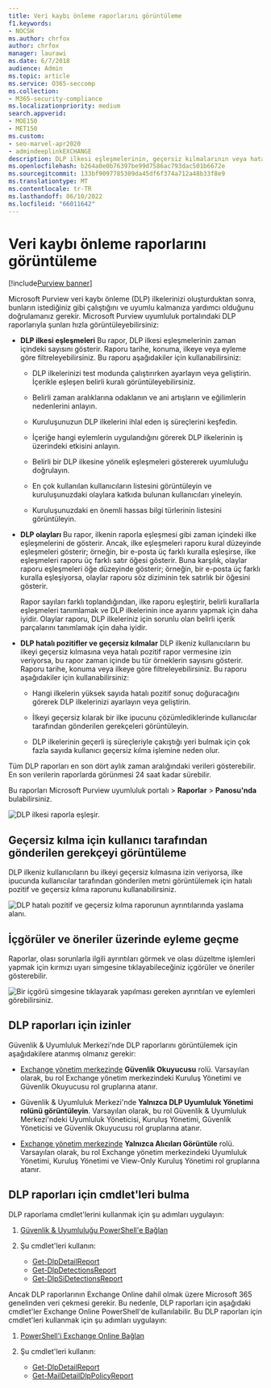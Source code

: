 ```yaml
---
title: Veri kaybı önleme raporlarını görüntüleme
f1.keywords:
- NOCSH
ms.author: chrfox
author: chrfox
manager: laurawi
ms.date: 6/7/2018
audience: Admin
ms.topic: article
ms.service: O365-seccomp
ms.collection:
- M365-security-compliance
ms.localizationpriority: medium
search.appverid:
- MOE150
- MET150
ms.custom:
- seo-marvel-apr2020
- admindeeplinkEXCHANGE
description: DLP ilkesi eşleşmelerinin, geçersiz kılmalarının veya hatalı pozitiflerin sayısını görüntülemek ve zaman içinde eğilimin artıp artmadığını görmek için Office 365'daki DLP raporlarını kullanın.
ms.openlocfilehash: b264a0e0b76397be99d7586ac793dac501b6672e
ms.sourcegitcommit: 133bf9097785309da45df6f374a712a48b33f8e9
ms.translationtype: MT
ms.contentlocale: tr-TR
ms.lasthandoff: 06/10/2022
ms.locfileid: "66011642"
---
```

# <a name="view-the-reports-for-data-loss-prevention"></a>Veri kaybı önleme raporlarını görüntüleme

[!include[Purview banner](../includes/purview-rebrand-banner.md)]

Microsoft Purview veri kaybı önleme (DLP) ilkelerinizi oluşturduktan sonra, bunların istediğiniz gibi çalıştığını ve uyumlu kalmanıza yardımcı olduğunu doğrulamanız gerekir. Microsoft Purview uyumluluk portalındaki DLP raporlarıyla şunları hızla görüntüleyebilirsiniz:

- **DLP ilkesi eşleşmeleri** Bu rapor, DLP ilkesi eşleşmelerinin zaman içindeki sayısını gösterir. Raporu tarihe, konuma, ilkeye veya eyleme göre filtreleyebilirsiniz. Bu raporu aşağıdakiler için kullanabilirsiniz:

  - DLP ilkelerinizi test modunda çalıştırırken ayarlayın veya geliştirin. İçerikle eşleşen belirli kuralı görüntüleyebilirsiniz.

  - Belirli zaman aralıklarına odaklanın ve ani artışların ve eğilimlerin nedenlerini anlayın.

  - Kuruluşunuzun DLP ilkelerini ihlal eden iş süreçlerini keşfedin.

  - İçeriğe hangi eylemlerin uygulandığını görerek DLP ilkelerinin iş üzerindeki etkisini anlayın.

  - Belirli bir DLP ilkesine yönelik eşleşmeleri göstererek uyumluluğu doğrulayın.

  - En çok kullanılan kullanıcıların listesini görüntüleyin ve kuruluşunuzdaki olaylara katkıda bulunan kullanıcıları yineleyin.

  - Kuruluşunuzdaki en önemli hassas bilgi türlerinin listesini görüntüleyin.

- **DLP olayları** Bu rapor, ilkenin raporla eşleşmesi gibi zaman içindeki ilke eşleşmelerini de gösterir. Ancak, ilke eşleşmeleri raporu kural düzeyinde eşleşmeleri gösterir; örneğin, bir e-posta üç farklı kuralla eşleşirse, ilke eşleşmeleri raporu üç farklı satır öğesi gösterir. Buna karşılık, olaylar raporu eşleşmeleri öğe düzeyinde gösterir; örneğin, bir e-posta üç farklı kuralla eşleşiyorsa, olaylar raporu söz diziminin tek satırlık bir öğesini gösterir.

  Rapor sayıları farklı toplandığından, ilke raporu eşleştirir, belirli kurallarla eşleşmeleri tanımlamak ve DLP ilkelerinin ince ayarını yapmak için daha iyidir. Olaylar raporu, DLP ilkeleriniz için sorunlu olan belirli içerik parçalarını tanımlamak için daha iyidir.

- **DLP hatalı pozitifler ve geçersiz kılmalar** DLP ilkeniz kullanıcıların bu ilkeyi geçersiz kılmasına veya hatalı pozitif rapor vermesine izin veriyorsa, bu rapor zaman içinde bu tür örneklerin sayısını gösterir. Raporu tarihe, konuma veya ilkeye göre filtreleyebilirsiniz. Bu raporu aşağıdakiler için kullanabilirsiniz:

  - Hangi ilkelerin yüksek sayıda hatalı pozitif sonuç doğuracağını görerek DLP ilkelerinizi ayarlayın veya geliştirin.

  - İlkeyi geçersiz kılarak bir ilke ipucunu çözümlediklerinde kullanıcılar tarafından gönderilen gerekçeleri görüntüleyin.

  - DLP ilkelerinin geçerli iş süreçleriyle çakıştığı yeri bulmak için çok fazla sayıda kullanıcı geçersiz kılma işlemine neden olur.

Tüm DLP raporları en son dört aylık zaman aralığındaki verileri gösterebilir. En son verilerin raporlarda görünmesi 24 saat kadar sürebilir.

Bu raporları Microsoft Purview uyumluluk portalı \> **Raporlar** \> **Panosu'nda** bulabilirsiniz.

![DLP ilkesi raporla eşleşir.](../media/117d20c9-d379-403f-ad68-1f5cd6c4e5cf.png)

## <a name="view-the-justification-submitted-by-a-user-for-an-override"></a>Geçersiz kılma için kullanıcı tarafından gönderilen gerekçeyi görüntüleme

DLP ilkeniz kullanıcıların bu ilkeyi geçersiz kılmasına izin veriyorsa, ilke ipucunda kullanıcılar tarafından gönderilen metni görüntülemek için hatalı pozitif ve geçersiz kılma raporunu kullanabilirsiniz.

![DLP hatalı pozitif ve geçersiz kılma raporunun ayrıntılarında yaslama alanı.](../media/e11e3126-026d-4e77-a16d-74a0686d1fa3.png)

## <a name="take-action-on-insights-and-recommendations"></a>İçgörüler ve öneriler üzerinde eyleme geçme

Raporlar, olası sorunlarla ilgili ayrıntıları görmek ve olası düzeltme işlemleri yapmak için kırmızı uyarı simgesine tıklayabileceğiniz içgörüler ve öneriler gösterebilir.

![Bir içgörü simgesine tıklayarak yapılması gereken ayrıntıları ve eylemleri görebilirsiniz.](../media/51782036-7299-4960-8175-75c2b1637159.png)

## <a name="permissions-for-dlp-reports"></a>DLP raporları için izinler

Güvenlik & Uyumluluk Merkezi'nde DLP raporlarını görüntülemek için aşağıdakilere atanmış olmanız gerekir:

- <a href="https://go.microsoft.com/fwlink/p/?linkid=2059104" target="_blank">Exchange yönetim merkezinde</a> **Güvenlik Okuyucusu** rolü. Varsayılan olarak, bu rol Exchange yönetim merkezindeki Kuruluş Yönetimi ve Güvenlik Okuyucusu rol gruplarına atanır.

- Güvenlik & Uyumluluk Merkezi'nde **Yalnızca DLP Uyumluluk Yönetimi rolünü görüntüleyin**. Varsayılan olarak, bu rol Güvenlik & Uyumluluk Merkezi'ndeki Uyumluluk Yöneticisi, Kuruluş Yönetimi, Güvenlik Yöneticisi ve Güvenlik Okuyucusu rol gruplarına atanır.

- <a href="https://go.microsoft.com/fwlink/p/?linkid=2059104" target="_blank">Exchange yönetim merkezinde</a> **Yalnızca Alıcıları Görüntüle** rolü. Varsayılan olarak, bu rol Exchange yönetim merkezindeki Uyumluluk Yönetimi, Kuruluş Yönetimi ve View-Only Kuruluş Yönetimi rol gruplarına atanır.

## <a name="find-the-cmdlets-for-the-dlp-reports"></a>DLP raporları için cmdlet'leri bulma

DLP raporlama cmdlet'lerini kullanmak için şu adımları uygulayın:

1. [Güvenlik & Uyumluluğu PowerShell'e Bağlan](/powershell/exchange/connect-to-scc-powershell)

2. Şu cmdlet'leri kullanın:

   - [Get-DlpDetailReport](/powershell/module/exchange/get-dlpdetailreport)
   - [Get-DlpDetectionsReport](/powershell/module/exchange/get-dlpdetectionsreport)
   - [Get-DlpSiDetectionsReport](/powershell/module/exchange/get-dlpsidetectionsreport)

Ancak DLP raporlarının Exchange Online dahil olmak üzere Microsoft 365 genelinden veri çekmesi gerekir. Bu nedenle, DLP raporları için aşağıdaki cmdlet'ler Exchange Online PowerShell'de kullanılabilir. Bu DLP raporları için cmdlet'leri kullanmak için şu adımları uygulayın:

1. [PowerShell'i Exchange Online Bağlan](/powershell/exchange/connect-to-exchange-online-powershell)

2. Şu cmdlet'leri kullanın:

   - [Get-DlpDetailReport](/powershell/module/exchange/get-dlpdetailreport)
   - [Get-MailDetailDlpPolicyReport](/powershell/module/exchange/get-maildetaildlppolicyreport)
